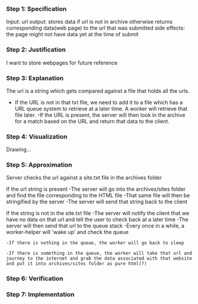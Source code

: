 ### Step 1: Specification
Input: url
output: stores data if url is not in archive otherwise returns corresponding data(web page) to the url that was submitted
side effects: the page might not have data yet at the time of submit

### Step 2: Justification
I want to store webpages for future reference

### Step 3: Explanation
The url is a string which gets compared against a file that holds all the urls. 
  - If the URL is not in that txt file, we need to add it to a file which has a URL queue system to retrieve at a later time. A worker will retrieve that file later.
  -If the URL is present, the server will then look in the archive for a match based on the URL and return that data to the client.

### Step 4: Visualization
Drawing...

### Step 5: Approximation

Server checks the url against a site.txt file in the archives folder

If the url string is present
  -The server will go into the archives/sites folder and find the file corresponding to the HTML file
    -That same file will then be stringified by the server
      -The server will send that string back to the client

If the string is not in the site.txt file
  -The server will notify the client that we have no data on that url and tell the user to check back at a later time
    -The server will then send that url to the queue stack
    -Every once in a while, a worker-helper will 'wake up' and check the queue

    -If there is nothing in the queue, the worker will go back to sleep

    -If there is something in the queue, the worker will take that url and journey to the internet and grab the data associated with that website and put it into archives/sites folder as pure html(?)


### Step 6: Verification
<!-- record verification here, or, if you use a whiteboard, upload a photo of your whiteboard to this folder -->

### Step 7: Implementation
<!-- record your implementation in the .js file -->